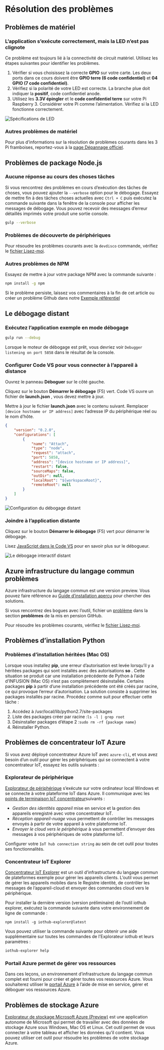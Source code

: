 <properties
 pageTitle="Résolution des problèmes | Microsoft Azure"
 description="Résolution des problèmes de page pour une expérience framboises Pi Node.js"
 services="iot-hub"
 documentationCenter=""
 authors="shizn"
 manager="timlt"
 tags=""
 keywords=""/>

<tags
 ms.service="iot-hub"
 ms.devlang="multiple"
 ms.topic="article"
 ms.tgt_pltfrm="na"
 ms.workload="na"
 ms.date="10/21/2016"
 ms.author="xshi"/>

# <a name="troubleshooting"></a>Résolution des problèmes

## <a name="hardware-issues"></a>Problèmes de matériel

### <a name="the-application-runs-well-but-the-led-is-not-blinking"></a>L’application s’exécute correctement, mais la LED n’est pas clignote

Ce problème est toujours lié à la connectivité de circuit matériel. Utilisez les étapes suivantes pour identifier les problèmes.

1. Vérifier si vous choisissez la correcte **GPIO** sur votre carte. Les deux ports dans ce cours doivent être **GPIO terre (6 code confidentiel)** et **04 GPIO (7 code confidentiel)**.
2. Vérifiez si la polarité de votre LED est correcte. La branche plue doit indiquer la **positif**, code confidentiel anode.
3. Utilisez les **3.3V épingler** et le **code confidentiel terre** sur votre Pi Raspberry 3. Considérer votre Pi comme l’alimentation. Vérifiez si la LED fonctionne correctement.

![Spécifications de LED](media/iot-hub-raspberry-pi-lessons/troubleshooting/led_spec.png)

### <a name="other-hardware-issues"></a>Autres problèmes de matériel

Pour plus d’informations sur la résolution de problèmes courants dans les 3 Pi framboises, reportez-vous à la [page Dépannage officiel](http://elinux.org/R-Pi_Troubleshooting).

## <a name="nodejs-package-issues"></a>Problèmes de package Node.js

### <a name="no-response-during-gulp-tasks"></a>Aucune réponse au cours des choses tâches

Si vous rencontrez des problèmes en cours d’exécution des tâches de choses, vous pouvez ajouter la `--verbose` option pour le débogage. Essayez de mettre fin à des tâches choses actuelles avec `Ctrl + C` puis exécutez la commande suivante dans la fenêtre de la console pour afficher les messages de débogage. Vous pouvez recevoir des messages d’erreur détaillés imprimés votre produit une sortie console. 

```bash
gulp --verbose
```

### <a name="device-discovery-issues"></a>Problèmes de découverte de périphériques

Pour résoudre les problèmes courants avec la `devdisco` commande, vérifiez le [fichier Lisez-moi](https://github.com/Azure/device-discovery-cli/blob/develop/readme.md).

### <a name="other-npm-issues"></a>Autres problèmes de NPM

Essayez de mettre à jour votre package NPM avec la commande suivante :

```bash
npm install -g npm
```

Si le problème persiste, laissez vos commentaires à la fin de cet article ou créer un problème Github dans notre [Exemple référentiel](https://github.com/Azure-Samples/iot-hub-node-raspberrypi-getting-started)

## <a name="remote-debugging"></a>Le débogage distant

### <a name="run-the-sample-application-in-debug-mode"></a>Exécutez l’application exemple en mode débogage

```bash
gulp run --debug
```

Lorsque le moteur de débogage est prêt, vous devriez voir ```Debugger listening on port 5858``` dans le résultat de la console.

### <a name="configure-vs-code-to-connect-to-the-remote-device"></a>Configurer Code VS pour vous connecter à l’appareil à distance

Ouvrez le panneau **Déboguer** sur le côté gauche.

Cliquez sur le bouton **Démarrer le débogage** (F5) vert. Code VS ouvre un fichier de **launch.json** , vous devez mettre à jour.

Mettre à jour le fichier **launch.json** avec le contenu suivant. Remplacer `[device hostname or IP address]` avec l’adresse IP du périphérique réel ou le nom d’hôte.   

```json
{
    "version": "0.2.0",
    "configurations": [
        {
            "name": "Attach",
            "type": "node",
            "request": "attach",
            "port": 5858,
            "address": "[device hostname or IP address]",
            "restart": false,
            "sourceMaps": false,
            "outDir": null,
            "localRoot": "${workspaceRoot}",
            "remoteRoot": null
        }
    ]
}
```

![Configuration du débogage distant](media/iot-hub-raspberry-pi-lessons/troubleshooting/remote_debugging_configuration.png)

### <a name="attach-to-the-remote-application"></a>Joindre à l’application distante

Cliquez sur le bouton **Démarrer le débogage** (F5) vert pour démarrer le débogage. 

Lisez [JavaScript dans le Code VS](https://code.visualstudio.com/docs/languages/javascript#_debugging) pour en savoir plus sur le débogueur.

![Le débogage interactif distant](media/iot-hub-raspberry-pi-lessons/troubleshooting/remote_debugging_interactive.png)

## <a name="azure-cli-issues"></a>Azure infrastructure du langage commun problèmes

Azure infrastructure du langage commun est une version preview. Vous pouvez faire référence au [Guide d’installation aperçu](https://github.com/Azure/azure-cli/blob/master/doc/preview_install_guide.md) pour chercher des solutions.

Si vous rencontrez des bogues avec l’outil, fichier un [problème](https://github.com/Azure/azure-cli/issues) dans la section **problèmes** de la mis en pension GitHub.

Pour résoudre les problèmes courants, vérifiez le [fichier Lisez-moi](https://github.com/Azure/azure-cli/blob/master/README.rst).

## <a name="python-installation-issues"></a>Problèmes d’installation Python

### <a name="legacy-installation-issues-macos"></a>Problèmes d’installation héritées (Mac OS)

Lorsque vous installez **pip**, une erreur d’autorisation est levée lorsqu’il y a héritées packages qui sont installés avec des autorisations **so** . Cette situation se produit car une installation précédente de Python à l’aide d’INFUSION (Mac OS) n’est pas complètement désinstallée. Certains packages **pip** à partir d’une installation précédente ont été créés par racine, ce qui provoque l’erreur d’autorisation. La solution consiste à supprimer les packages installés par racine. Procédez comme suit pour effectuer cette tâche :

1. Accédez à /usr/local/lib/python2.7/site-packages
2. Liste des packages créer par racine :`ls -l | grep root`
3. Désinstaller packages d’étape 2 :`sudo rm -rf {package name}`
4. Réinstaller Python.

## <a name="azure-iot-hub-issues"></a>Problèmes de concentrateur IoT Azure

Si vous avez déployé concentrateur Azure IoT avec `azure-cli`, et vous avez besoin d’un outil pour gérer les périphériques qui se connectent à votre concentrateur IoT, essayez les outils suivants :

### <a name="device-explorer"></a>Explorateur de périphérique

[Explorateur de périphérique](https://github.com/Azure/azure-iot-sdks/blob/master/tools/DeviceExplorer/doc/how_to_use_device_explorer.md) s’exécute sur votre ordinateur local Windows et se connecte à votre plateforme IoT dans Azure. Il communique avec les [points de terminaison IoT concentrateur](iot-hub-devguide.md)suivants :

- *Gestion des identités appareil* mise en service et la gestion des appareils enregistré avec votre concentrateur IoT.
- *Réception appareil-nuage* vous permettent de contrôler les messages envoyés à partir de votre appareil à votre plateforme IoT.
- *Envoyer le cloud vers le périphérique* à vous permettent d’envoyer des messages à vos périphériques de votre plateforme IoT.

Configurer votre `IoT hub connection string` au sein de cet outil pour toutes ses fonctionnalités.

### <a name="iot-hub-explorer"></a>Concentrateur IoT Explorer

[Concentrateur IoT Explorer](https://github.com/Azure/azure-iot-sdks/blob/master/tools/iothub-explorer/readme.md) est un outil d’infrastructure du langage commun de plateformes exemple pour gérer les appareils clients. L’outil vous permet de gérer les appareils mobiles dans le Registre identité, de contrôler les messages de l’appareil-cloud et envoyer des commandes cloud vers le périphérique.

Pour installer la dernière version (version préliminaire) de l’outil iothub explorer, exécutez la commande suivante dans votre environnement de ligne de commande :

```
npm install -g iothub-explorer@latest
```

Vous pouvez utiliser la commande suivante pour obtenir une aide supplémentaire sur toutes les commandes de l’Explorateur iothub et leurs paramètres :

```bash
iothub-explorer help
```

### <a name="use-azure-portal-to-manage-your-resources"></a>Portail Azure permet de gérer vos ressources

Dans ces leçons, un environnement d’infrastructure du langage commun complet est fourni pour créer et gérer toutes vos ressources Azure. Vous souhaiterez utiliser le [portail Azure](../azure-portal-overview.md) à l’aide de mise en service, gérer et déboguer vos ressources Azure.

## <a name="azure-storage-issues"></a>Problèmes de stockage Azure

[Explorateur de stockage Microsoft Azure (Preview)](http://storageexplorer.com) est une application autonome de Microsoft qui permet de travailler avec des données de stockage Azure sous Windows, Mac OS et Linux. Cet outil permet de vous connecter à votre tableau et afficher les données qu’il contient. Vous pouvez utiliser cet outil pour résoudre les problèmes de votre stockage Azure.
